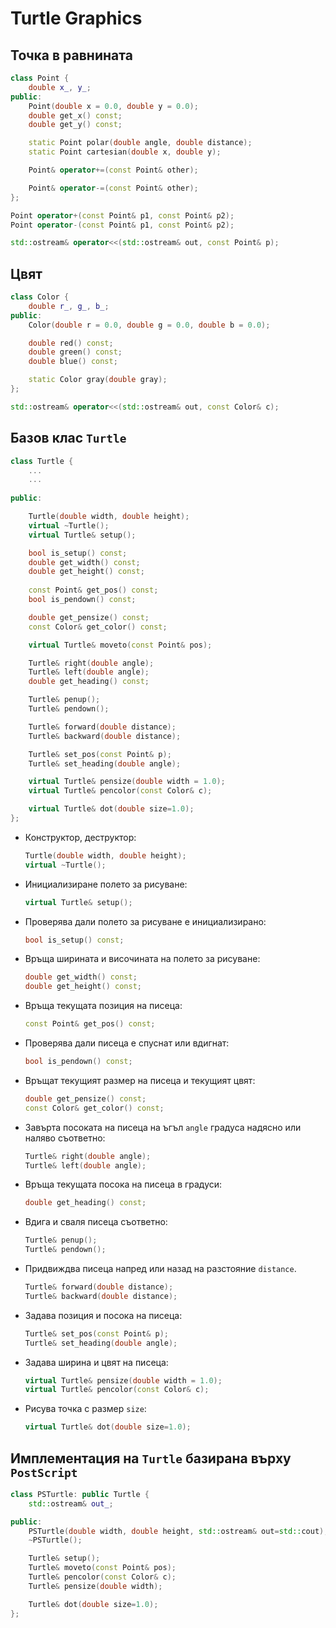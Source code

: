 # Turtle Graphics


## Точка в равнината

```cpp
class Point {
	double x_, y_;
public:
	Point(double x = 0.0, double y = 0.0);
	double get_x() const;
	double get_y() const;

	static Point polar(double angle, double distance);
	static Point cartesian(double x, double y);

	Point& operator+=(const Point& other);

	Point& operator-=(const Point& other);
};

Point operator+(const Point& p1, const Point& p2);
Point operator-(const Point& p1, const Point& p2);

std::ostream& operator<<(std::ostream& out, const Point& p);
```

## Цвят

```cpp
class Color {
	double r_, g_, b_;
public:
	Color(double r = 0.0, double g = 0.0, double b = 0.0);

	double red() const;
	double green() const;
	double blue() const;

	static Color gray(double gray);
};

std::ostream& operator<<(std::ostream& out, const Color& c);
```

## Базов клас `Turtle`

```cpp
class Turtle {
	...
	...
	
public:

	Turtle(double width, double height);
	virtual ~Turtle();
	virtual Turtle& setup();

	bool is_setup() const;
	double get_width() const;
	double get_height() const;
	
	const Point& get_pos() const;
	bool is_pendown() const;

	double get_pensize() const;
	const Color& get_color() const;

	virtual Turtle& moveto(const Point& pos);

	Turtle& right(double angle);
	Turtle& left(double angle);
	double get_heading() const;

	Turtle& penup();
	Turtle& pendown();

	Turtle& forward(double distance);
	Turtle& backward(double distance);

	Turtle& set_pos(const Point& p);
	Turtle& set_heading(double angle);

	virtual Turtle& pensize(double width = 1.0);
	virtual Turtle& pencolor(const Color& c);

	virtual Turtle& dot(double size=1.0);
};
```
* Конструктор, деструктор:

	```cpp
	Turtle(double width, double height);
	virtual ~Turtle();
	```

* Инициализиране полето за рисуване:

	```cpp
	virtual Turtle& setup();
	```	

* Проверява дали полето за рисуване е инициализирано:

	```cpp
	bool is_setup() const;
	```
* Връща ширината и височината на полето за рисуване:
	
	```cpp
	double get_width() const;
	double get_height() const;
	```

* Връща текущата позиция на писеца:

	```cpp
	const Point& get_pos() const;
	```

* Проверява дали писеца е спуснат или вдигнат:

	```cpp
	bool is_pendown() const;
	```		

* Връщат текущият размер на писеца и текущият цвят:

	```cpp
	double get_pensize() const;
	const Color& get_color() const;
	```

* Завърта посоката на писеца на ъгъл `angle` градуса надясно или наляво съответно:

	```cpp
	Turtle& right(double angle);
	Turtle& left(double angle);
	```	

* Връща текущата посока на писеца в градуси:

	```cpp
	double get_heading() const;
	```
* Вдига и сваля писеца съответно:

	```cpp
	Turtle& penup();
	Turtle& pendown();
	```

* Придвиждва писеца напред или назад на разстояние `distance`.

	```cpp
	Turtle& forward(double distance);
	Turtle& backward(double distance);
	```

* Задава позиция и посока на писеца:
	
	```cpp
	Turtle& set_pos(const Point& p);
	Turtle& set_heading(double angle);
	```

* Задава ширина и цвят на писеца:

	```cpp
	virtual Turtle& pensize(double width = 1.0);
	virtual Turtle& pencolor(const Color& c);
	```

* Рисува точка с размер `size`:

	```cpp
	virtual Turtle& dot(double size=1.0);
	```
	

## Имплементация на `Turtle` базирана върху `PostScript`

```cpp
class PSTurtle: public Turtle {
	std::ostream& out_;

public:
	PSTurtle(double width, double height, std::ostream& out=std::cout);
	~PSTurtle();

	Turtle& setup();
	Turtle& moveto(const Point& pos);
	Turtle& pencolor(const Color& c);
	Turtle& pensize(double width);

	Turtle& dot(double size=1.0);
};
```
